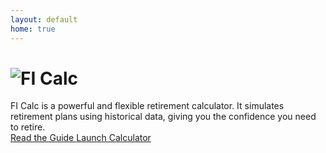 ```yaml
---
layout: default
home: true
---
```


<div class="home">
  <h1 class="home_title">
    <img src="/fi-calc-logo-dark.png" alt="FI Calc" class="home_titleImg" />
  </h1>
  <div class="home_description">
    FI Calc is a powerful and flexible retirement calculator. It simulates
    retirement plans using historical data, giving you the confidence you
    need to retire.
  </div>
  <div class="home_ctas">
    <a
      href="/introduction/"
      class="home_cta button button-secondary home_learnMoreBtn">
      Read the Guide
    </a>
    <a href="https://calculator.ficalc.app" class="home_cta button home_launchCta">
      Launch Calculator
      <!-- <IconArrowForward /> -->
    </a>
  </div>
</div>
